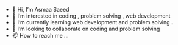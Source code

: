 - 👋 Hi, I’m Asmaa Saeed
- 👀 I’m interested in coding , problem solving , web development
- 🌱 I’m currently learning web development and problem solving .
- 💞️ I’m looking to collaborate on coding and problem solving
- 📫 How to reach me ...

<!---
Samasemh/Samasemh is a ✨ special ✨ repository because its `README.md` (this file) appears on your GitHub profile.
You can click the Preview link to take a look at your changes.
--->

